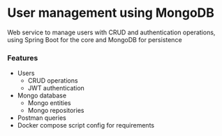 # User management using MongoDB
Web service to manage users with CRUD and authentication operations, using Spring Boot for the core and MongoDB for persistence

### Features
- Users
  * CRUD operations
  * JWT authentication
- Mongo database
  * Mongo entities
  * Mongo repositories
- Postman queries
- Docker compose script config for requirements

